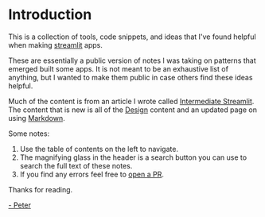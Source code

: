 # Introduction

This is a collection of tools, code snippets, and ideas that I've found helpful when making [streamlit](https://www.streamlit.io/) apps. 

These are essentially a public version of notes I was taking on patterns that emerged built some apps. It is not meant to be an exhaustive list of anything, but I wanted to make them public in case others find these ideas helpful.

Much of the content is from an article I wrote called [Intermediate Streamlit](https://towardsdatascience.com/intermediate-streamlit-d5a1381daa65?source=friends_link&sk=7badbd5f047a234cd70784a438082a76). The content that is new is all of the [Design](../essentials.md) content and an updated page on using [Markdown](../markdown.md). 

Some notes:
1. Use the table of contents on the left to navigate.
2. The magnifying glass in the header is a search button you can use to search the full text of these notes.
3. If you find any errors feel free to [open a PR](https://github.com/pmbaumgartner/streamlitopedia/pulls).

Thanks for reading.

[- Peter](https://twitter.com/pmbaumgartner)